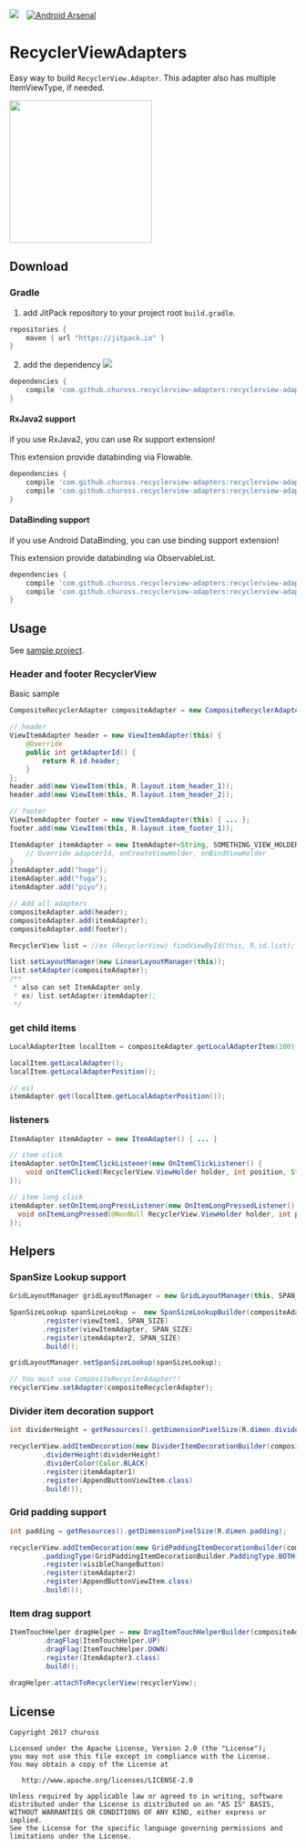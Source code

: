 [![](https://jitpack.io/v/chuross/recyclerview-adapters.svg)](https://jitpack.io/#chuross/recyclerview-adapters)　[![Android Arsenal](https://img.shields.io/badge/Android%20Arsenal-recyclerview--adapters-brightgreen.svg?style=flat)](https://android-arsenal.com/details/1/5666)

# RecyclerViewAdapters
Easy way to build `RecyclerView.Adapter`.
This adapter also has multiple ItemViewType, if needed.

<img src="https://cloud.githubusercontent.com/assets/1422031/24061304/42627b7e-0b9a-11e7-97d1-14a6cabcfd59.gif" width="250" />

## Download
### Gradle
1. add JitPack repository to your project root `build.gradle`.
```groovy
repositories {
    maven { url "https://jitpack.io" }
}
```

2. add the dependency
[![](https://jitpack.io/v/chuross/recyclerview-adapters.svg)](https://jitpack.io/#chuross/recyclerview-adapters)

```groovy
dependencies {
    compile 'com.github.chuross.recyclerview-adapters:recyclerview-adapters:1.x.x'
}
```

#### RxJava2 support
if you use RxJava2, you can use Rx support extension!

This extension provide databinding via Flowable.

```groovy
dependencies {
    compile 'com.github.chuross.recyclerview-adapters:recyclerview-adapters:1.x.x'
    compile 'com.github.chuross.recyclerview-adapters:recyclerview-adapters-rx:1.x.x'
}
```

#### DataBinding support
if you use Android DataBinding, you can use binding support extension!

This extension provide databinding via ObservableList.

```groovy
dependencies {
    compile 'com.github.chuross.recyclerview-adapters:recyclerview-adapters:1.x.x'
    compile 'com.github.chuross.recyclerview-adapters:recyclerview-adapters-databinding:1.x.x'
}
```

## Usage
See [sample project](https://github.com/chuross/recyclerview-adapters/blob/master/app/src/main/kotlin/com/github/chuross/recyclerview/sample/MainActivity.kt).

### Header and footer RecyclerView
Basic sample

```java
CompositeRecyclerAdapter compositeAdapter = new CompositeRecyclerAdapter();

// header
ViewItemAdapter header = new ViewItemAdapter(this) {
    @Override
    public int getAdapterId() {
        return R.id.header;
    }
};
header.add(new ViewItem(this, R.layout.item_header_1));
header.add(new ViewItem(this, R.layout.item_header_2));

// footer
ViewItemAdapter footer = new ViewItemAdapter(this) { ... };
footer.add(new ViewItem(this, R.layout.item_footer_1));

ItemAdapter itemAdapter = new ItemAdapter<String, SOMETHING_VIEW_HOLDER>(this) {
    // Override adapterId, onCreateViewHolder, onBindViewHolder
}
itemAdapter.add("hoge");
itemAdapter.add("fuga");
itemAdapter.add("piyo");

// Add all adapters
compositeAdapter.add(header);
compositeAdapter.add(itemAdapter);
compositeAdapter.add(footer);

RecyclerView list = //ex (RecyclerView) findViewById(this, R.id.list);

list.setLayoutManager(new LinearLayoutManager(this));
list.setAdapter(compositeAdapter);
/**
 * also can set ItemAdapter only.
 * ex) list.setAdapter(itemAdapter);
 */
```

### get child items
```java
LocalAdapterItem localItem = compositeAdapter.getLocalAdapterItem(100);

localItem.getLocalAdapter();
localItem.getLocalAdapterPosition();

// ex)
itemAdapter.get(localItem.getLocalAdapterPosition());
```

### listeners
```java
ItemAdapter itemAdapter = new ItemAdapter() { ... }

// item click
itemAdapter.setOnItemClickListener(new OnItemClickListener() {
    void onItemClicked(RecyclerView.ViewHolder holder, int position, String item) { ... }
});

// item long click
itemAdapter.setOnItemLongPressListener(new OnItemLongPressedListener() {
  void onItemLongPressed(@NonNull RecyclerView.ViewHolder holder, int position, @NonNull T item) { ... }
});
```
## Helpers
### SpanSize Lookup support
```java
GridLayoutManager gridLayoutManager = new GridLayoutManager(this, SPAN_SIZE);

SpanSizeLookup spanSizeLookup =  new SpanSizeLookupBuilder(compositeAdapter)
        .register(viewItem1, SPAN_SIZE)
        .register(viewItemAdapter, SPAN_SIZE)
        .register(itemAdapter2, SPAN_SIZE)
        .build();

gridLayoutManager.setSpanSizeLookup(spanSizeLookup);

// You must use CompositeRecyclerAdapter!!
recyclerView.setAdapter(compositeRecyclerAdapter);
```

### Divider item decoration support
```java
int dividerHeight = getResources().getDimensionPixelSize(R.dimen.divider_height);

recyclerView.addItemDecoration(new DividerItemDecorationBuilder(compositeAdapter)
        .dividerHeight(dividerHeight)
        .dividerColor(Color.BLACK)
        .register(itemAdapter1)
        .register(AppendButtonViewItem.class)
        .build());
```

### Grid padding support
```java
int padding = getResources().getDimensionPixelSize(R.dimen.padding);

recyclerView.addItemDecoration(new GridPaddingItemDecorationBuilder(compositeAdapter, padding, SPAN_SIZE)
        .paddingType(GridPaddingItemDecorationBuilder.PaddingType.BOTH)
        .register(visibleChangeButton)
        .register(itemAdapter2)
        .register(AppendButtonViewItem.class)
        .build());
```

### Item drag support
```java
ItemTouchHelper dragHelper = new DragItemTouchHelperBuilder(compositeAdapter)
        .dragFlag(ItemTouchHelper.UP)
        .dragFlag(ItemTouchHelper.DOWN)
        .register(ItemAdapter3.class)
        .build();
        
dragHelper.attachToRecyclerView(recyclerView);
```

## License
```
Copyright 2017 chuross

Licensed under the Apache License, Version 2.0 (the "License");
you may not use this file except in compliance with the License.
You may obtain a copy of the License at

   http://www.apache.org/licenses/LICENSE-2.0

Unless required by applicable law or agreed to in writing, software
distributed under the License is distributed on an "AS IS" BASIS,
WITHOUT WARRANTIES OR CONDITIONS OF ANY KIND, either express or implied.
See the License for the specific language governing permissions and
limitations under the License.
```
